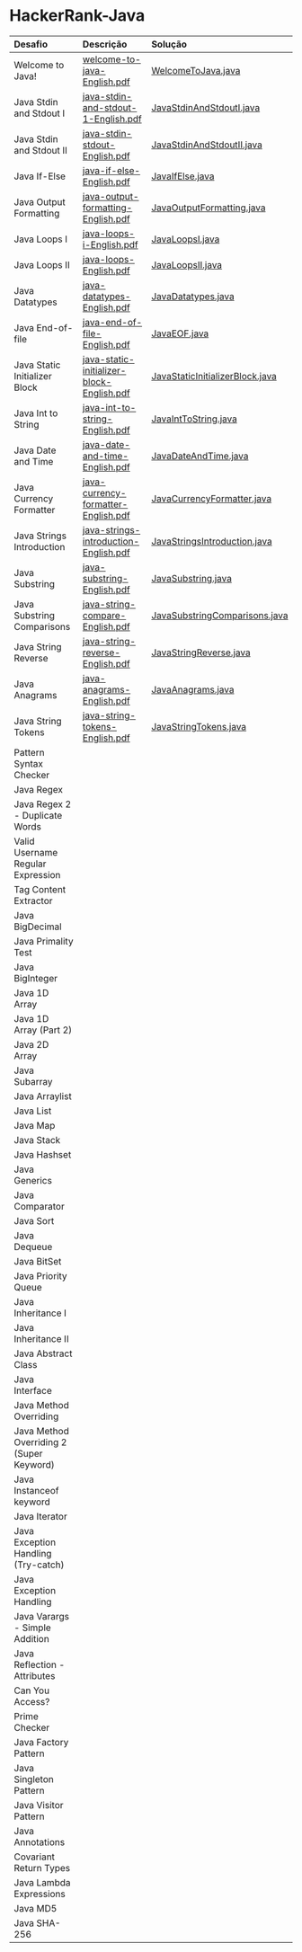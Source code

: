 # HackerRank-Java

| Desafio                                  | Descrição     | Solução |
| :-------------                           |:------------- | :------ |
| Welcome to Java!                         | [welcome-to-java-English.pdf](https://github.com/jssfernandes/HackerRank-Java/blob/master/src/Welcome%20to%20Java/welcome-to-java-English.pdf) | [WelcomeToJava.java](https://github.com/jssfernandes/HackerRank-Java/blob/master/src/Welcome%20to%20Java/WelcomeToJava.java) |
| Java Stdin and Stdout I                  | [java-stdin-and-stdout-1-English.pdf](https://github.com/jssfernandes/HackerRank-Java/blob/master/src/Java%20Stdin%20and%20Stdout%20I/java-stdin-and-stdout-1-English.pdf) | [JavaStdinAndStdoutI.java](https://github.com/jssfernandes/HackerRank-Java/blob/master/src/Java%20Stdin%20and%20Stdout%20I/JavaStdinAndStdoutI.java) |
| Java Stdin and Stdout II                 | [java-stdin-stdout-English.pdf](/src/Java%20Stdin%20and%20Stdout%20II/java-stdin-stdout-English.pdf) | [JavaStdinAndStdoutII.java](/src/Java%20Stdin%20and%20Stdout%20II/JavaStdinAndStdoutII.java) |
| Java If-Else                             | [java-if-else-English.pdf](/src/Java%20If-Else/java-if-else-English.pdf) | [JavaIfElse.java](/src/Java%20If-Else/JavaIfElse.java) |
| Java Output Formatting                   | [java-output-formatting-English.pdf](/src/Java%20Output%20Formatting/java-output-formatting-English.pdf) | [JavaOutputFormatting.java](/src/Java%20Output%20Formatting/JavaOutputFormatting.java) |
| Java Loops I                             | [java-loops-i-English.pdf](/src/Java%20Loops%20I/java-loops-i-English.pdf) | [JavaLoopsI.java](/src/Java%20Loops%20I/JavaLoopsI.java) |
| Java Loops II                            | [java-loops-English.pdf](/src/Java%20Loops%20II/java-loops-English.pdf) | [JavaLoopsII.java](/src/Java%20Loops%20II/JavaLoopsII.java) |
| Java Datatypes                           | [java-datatypes-English.pdf](/src/Java%20Datatypes/java-datatypes-English.pdf) | [JavaDatatypes.java](/src/Java%20Datatypes/JavaDatatypes.java) |
| Java End-of-file                         | [java-end-of-file-English.pdf](/src/Java%20End-of-file/java-end-of-file-English.pdf) | [JavaEOF.java](/src/Java%20End-of-file/JavaEOF.java) |
| Java Static Initializer Block            | [java-static-initializer-block-English.pdf](/src/Java%20Static%20Initializer%20Block/java-static-initializer-block-English.pdf) | [JavaStaticInitializerBlock.java](/src/Java%20Static%20Initializer%20Block/JavaStaticInitializerBlock.java) |
| Java Int to String                       | [java-int-to-string-English.pdf](/src/Java%20Int%20to%20String/java-int-to-string-English.pdf) | [JavaIntToString.java](/src/Java%20Int%20to%20String/JavaIntToString.java) |
| Java Date and Time                       | [java-date-and-time-English.pdf](/src/Java%20Date%20and%20Time/java-date-and-time-English.pdf) | [JavaDateAndTime.java](/src/Java%20Date%20and%20Time/JavaDateAndTime.java) |
| Java Currency Formatter                  | [java-currency-formatter-English.pdf](/src/Java%20Currency%20Formatter/java-currency-formatter-English.pdf) | [JavaCurrencyFormatter.java](/src/Java%20Currency%20Formatter/JavaCurrencyFormatter.java) |
| Java Strings Introduction                | [java-strings-introduction-English.pdf](/src/Java%20Strings%20Introduction/java-strings-introduction-English.pdf) | [JavaStringsIntroduction.java](/src/Java%20Strings%20Introduction/JavaStringsIntroduction.java) |
| Java Substring                           | [java-substring-English.pdf](/src/Java%20Substring/java-substring-English.pdf) | [JavaSubstring.java](/src/Java%20Substring/JavaSubstring.java) |
| Java Substring Comparisons               | [java-string-compare-English.pdf](/src/Java%20Substring%20Comparisons/java-string-compare-English.pdf) | [JavaSubstringComparisons.java](/src/Java%20Substring%20Comparisons/JavaSubstringComparisons.java) |
| Java String Reverse                      | [java-string-reverse-English.pdf](/src/Java%20Substring%20Comparisons/java-string-compare-English.pdf) | [JavaStringReverse.java](/src/Java%20Substring%20Comparisons/JavaSubstringComparisons.java) |
| Java Anagrams                            | [java-anagrams-English.pdf](/src/Java%20Anagrams/java-anagrams-English.pdf) | [JavaAnagrams.java](/src/Java%20Anagrams/JavaAnagrams.java) |
| Java String Tokens                       | [java-string-tokens-English.pdf](/src/Java%20String%20Tokens/java-string-tokens-English.pdf) | [JavaStringTokens.java](/src/Java%20String%20Tokens/JavaStringTokens.java) |
| Pattern Syntax Checker                   | []() | []() |
| Java Regex                               | []() | []() |
| Java Regex 2 - Duplicate Words           | []() | []() |
| Valid Username Regular Expression        | []() | []() |
| Tag Content Extractor                    | []() | []() |
| Java BigDecimal                          | []() | []() |
| Java Primality Test                      | []() | []() |
| Java BigInteger                          | []() | []() |
| Java 1D Array                            | []() | []() |
| Java 1D Array (Part 2)                   | []() | []() |
| Java 2D Array                            | []() | []() |
| Java Subarray                            | []() | []() |
| Java Arraylist                           | []() | []() |
| Java List                                | []() | []() |
| Java Map                                 | []() | []() |
| Java Stack                               | []() | []() |
| Java Hashset                             | []() | []() |
| Java Generics                            | []() | []() |
| Java Comparator                          | []() | []() |
| Java Sort                                | []() | []() |
| Java Dequeue                             | []() | []() |
| Java BitSet                              | []() | []() |
| Java Priority Queue                      | []() | []() |
| Java Inheritance I                       | []() | []() |
| Java Inheritance II                      | []() | []() |
| Java Abstract Class                      | []() | []() |
| Java Interface                           | []() | []() |
| Java Method Overriding                   | []() | []() |
| Java Method Overriding 2 (Super Keyword) | []() | []() |
| Java Instanceof keyword                  | []() | []() |
| Java Iterator                            | []() | []() |
| Java Exception Handling (Try-catch)      | []() | []() |
| Java Exception Handling                  | []() | []() |
| Java Varargs - Simple Addition           | []() | []() |
| Java Reflection - Attributes             | []() | []() |
| Can You Access?                          | []() | []() |
| Prime Checker                            | []() | []() |
| Java Factory Pattern                     | []() | []() |
| Java Singleton Pattern                   | []() | []() |
| Java Visitor Pattern                     | []() | []() |
| Java Annotations                         | []() | []() |
| Covariant Return Types                   | []() | []() |
| Java Lambda Expressions                  | []() | []() |
| Java MD5                                 | []() | []() |
| Java SHA-256                             | []() | []() |
